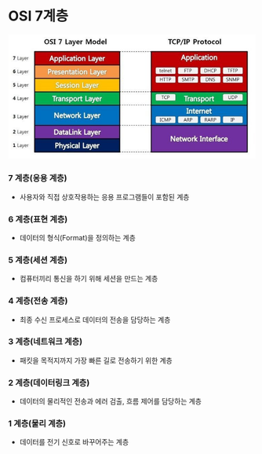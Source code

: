 # OSI 7계층
![img.png](img.png)
### 7 계층(응용 계층)
- 사용자와 직접 상호작용하는 응용 프로그램들이 포함된 계층
### 6 계층(표현 계층)
- 데이터의 형식(Format)을 정의하는 계층
### 5 계층(세션 계층)
- 컴퓨터끼리 통신을 하기 위해 세션을 만드는 계층
### 4 계층(전송 계층)
- 최종 수신 프로세스로 데이터의 전송을 담당하는 계층
### 3 계층(네트워크 계층)
- 패킷을 목적지까지 가장 빠른 길로 전송하기 위한 계층
### 2 계층(데이터링크 계층)
- 데이터의 물리적인 전송과 에러 검출, 흐름 제어를 담당하는 계층
### 1 계층(물리 계층)
- 데이터를 전기 신호로 바꾸어주는 계층